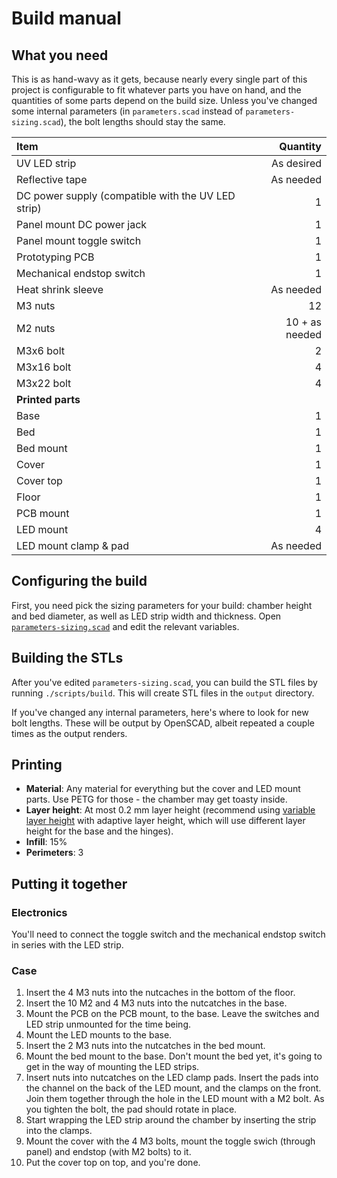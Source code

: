 # Build manual

## What you need

This is as hand-wavy as it gets, because nearly every single part of this
project is configurable to fit whatever parts you have on hand, and the quantities
of some parts depend on the build size.
Unless you've changed some internal parameters (in `parameters.scad` instead
of `parameters-sizing.scad`), the bolt lengths should stay the same.


| **Item**                                             | **Quantity**     |
|:---------------------------------------------------|---------------:|
| UV LED strip                                       | As desired     |
| Reflective tape                                    | As needed      |
| DC power supply (compatible with the UV LED strip) |          1     |
| Panel mount DC power jack                          |          1     |
| Panel mount toggle switch                          |          1     |
| Prototyping PCB                                    |          1     |
| Mechanical endstop switch                          |          1     |
| Heat shrink sleeve                                 | As needed      |
| M3 nuts                                            |         12     |
| M2 nuts                                            | 10 + as needed |
| M3x6 bolt                                          |          2     |
| M3x16 bolt                                         |          4     |
| M3x22 bolt                                         |          4     |
| **Printed parts**                                      |                |
| Base                                               |          1     |
| Bed                                                |          1     |
| Bed mount                                          |          1     |
| Cover                                              |          1     |
| Cover top                                          |          1     |
| Floor                                              |          1     |
| PCB mount                                          |          1     |
| LED mount                                          |          4     |
| LED mount clamp & pad                              | As needed      |


## Configuring the build
First, you need pick the sizing parameters for your build: chamber height and
bed diameter, as well as LED strip width and thickness.
Open [`parameters-sizing.scad`](../parameters-sizing.scad) and edit the relevant variables.

## Building the STLs
After you've edited `parameters-sizing.scad`, you can build the STL files by running
`./scripts/build`. This will create STL files in the `output` directory.

If you've changed any internal parameters, here's where to look for new bolt
lengths. These will be output by OpenSCAD, albeit repeated a couple times as
the output renders.

## Printing
* **Material**: Any material for everything but the cover and LED mount parts.
  Use PETG for those - the chamber may get toasty inside.
* **Layer height**: At most 0.2 mm layer height (recommend using [variable layer height](https://help.prusa3d.com/article/variable-layer-height-function_1750)
  with adaptive layer height, which will use different layer height for the
  base and the hinges).
* **Infill**: 15%
* **Perimeters**: 3

## Putting it together

### Electronics
You'll need to connect the toggle switch and the mechanical endstop switch
in series with the LED strip.

### Case
1. Insert the 4 M3 nuts into the nutcaches in the bottom of the floor.
2. Insert the 10 M2 and 4 M3 nuts into the nutcatches in the base.
3. Mount the PCB on the PCB mount, to the base. Leave the switches and LED strip
unmounted for the time being.
4. Mount the LED mounts to the base.
5. Insert the 2 M3 nuts into the nutcatches in the bed mount.
6. Mount the bed mount to the base. Don't mount the bed yet, it's going to get
in the way of mounting the LED strips.
7. Insert nuts into nutcatches on the LED clamp pads. Insert the pads into the 
channel on the back of the LED mount, and the clamps on the front. Join them
together through the hole in the LED mount with a M2 bolt. As you tighten the
bolt, the pad should rotate in place.
8. Start wrapping the LED strip around the chamber by inserting the strip into
the clamps.
9. Mount the cover with the 4 M3 bolts, mount the toggle swich (through panel)
and endstop (with M2 bolts) to it.
10. Put the cover top on top, and you're done.
